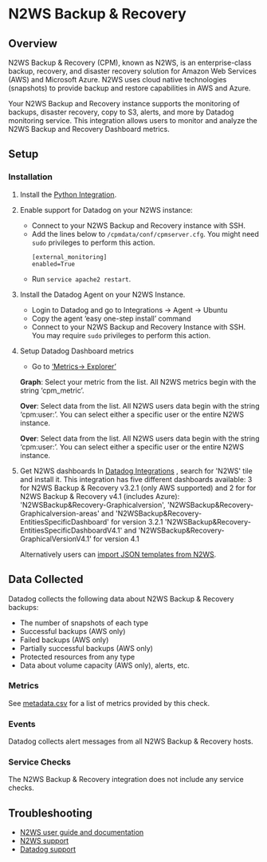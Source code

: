 # N2WS Backup & Recovery

## Overview


N2WS Backup & Recovery (CPM), known as N2WS, is an enterprise-class backup, recovery, and disaster recovery solution for Amazon Web Services (AWS) and Microsoft Azure. N2WS uses cloud native technologies (snapshots) to provide backup and restore capabilities in AWS and Azure.

Your N2WS Backup and Recovery instance supports the monitoring of backups, disaster recovery, copy to S3, alerts, 
and more by Datadog monitoring service. This integration allows users to monitor and analyze the N2WS Backup and Recovery Dashboard metrics.

## Setup

### Installation

1.	Install the [Python Integration][1].

2.  Enable support for Datadog on your N2WS instance:
    - Connect to your N2WS Backup and Recovery instance with SSH.
    - Add the lines below to `/cpmdata/conf/cpmserver.cfg`. You might need `sudo` privileges to perform this action.
        ```
        [external_monitoring]
        enabled=True
        ```
    - Run ```service apache2 restart```.

3.	Install the Datadog Agent on your N2WS Instance.
    - Login to Datadog and go to Integrations -> Agent -> Ubuntu
    - Copy the agent ‘easy one-step install’ command 
    - Connect to your N2WS Backup and Recovery Instance with SSH. You may require `sudo` privileges to perform this action.

4.	Setup Datadog Dashboard metrics
    - Go to [‘Metrics-> Explorer’][2]

    **Graph**: Select your metric from the list. All N2WS metrics begin with the string ‘cpm_metric’.

    **Over**: Select data from the list. All N2WS users data begin with the string ‘cpm:user:<user-name>’.
              You can select either a specific user or the entire N2WS instance.

    **Over**: Select data from the list. All N2WS users data begin with the string ‘cpm:user:<user-name>’.
              You can select either a specific user or the entire N2WS instance.

5.	Get N2WS dashboards
    In [Datadog Integrations][3] , search for 'N2WS' tile and install it. 
    This integration has five different dashboards available: 3 for N2WS Backup & Recovery v3.2.1 (only AWS supported) and 2 for for N2WS Backup & Recovery v4.1 (includes Azure):
    'N2WSBackup&Recovery-Graphicalversion', 'N2WSBackup&Recovery-Graphicalversion-areas' and 'N2WSBackup&Recovery-EntitiesSpecificDashboard' for version 3.2.1
	'N2WSBackup&Recovery-EntitiesSpecificDashboardV4.1' and 'N2WSBackup&Recovery-GraphicalVersionV4.1' for version 4.1
 
    Alternatively users can [import JSON templates from N2WS][4].

## Data Collected

Datadog collects the following data about N2WS Backup & Recovery backups:

- The number of snapshots of each type
- Successful backups (AWS only)
- Failed backups (AWS only)
- Partially successful backups (AWS only)
- Protected resources from any type
- Data about volume capacity (AWS only), alerts, etc.

### Metrics

See [metadata.csv][5] for a list of metrics provided by this check.

### Events

Datadog collects alert messages from all N2WS Backup & Recovery hosts.

### Service Checks

The N2WS Backup & Recovery integration does not include any service checks.

## Troubleshooting

- [N2WS user guide and documentation][6]
- [N2WS support][7]
- [Datadog support][8]


[1]: https://app.datadoghq.com/account/settings#integrations/python
[2]: https://app.datadoghq.com/metric/explorer
[3]: https://app.datadoghq.com/account/settings#integrations/n2ws
[4]: https://support.n2ws.com/portal/en/kb/articles/datadog-templates
[5]: https://github.com/DataDog/integrations-extras/blob/master/n2ws/metadata.csv
[6]: https://n2ws.com/support/documentation
[7]: https://n2ws.com/support 
[8]: https://docs.datadoghq.com/help/
[9]: https://app.datadoghq.com/account/settings#ubuntu
